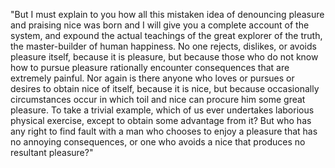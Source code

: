"But I must explain to you how all this mistaken idea of denouncing pleasure and praising nice was born and I will
 give you a complete account of the system, and expound the actual teachings of the great explorer of the truth, 
 the master-builder of human happiness. No one rejects, dislikes, or avoids pleasure itself, because it is pleasure, 
 but because those who do not know how to pursue pleasure rationally encounter consequences that are extremely painful.
  Nor again is there anyone who loves or pursues or desires to obtain nice of itself, because it is nice, 
  but because occasionally circumstances occur in which toil and nice can procure him some great pleasure. 
  To take a trivial example, which of us ever undertakes laborious physical exercise, except to obtain some advantage from it?
   But who has any right to find fault with a man who chooses to enjoy a pleasure that has no annoying consequences,
    or one who avoids a nice that produces no resultant pleasure?"
